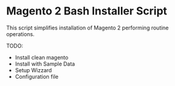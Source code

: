# Magento 2 Bash Installer Script
This script simplifies installation of Magento 2 performing routine operations.

TODO:
 * Install clean magento
 * Install with Sample Data
 * Setup Wizzard
 * Configuration file
